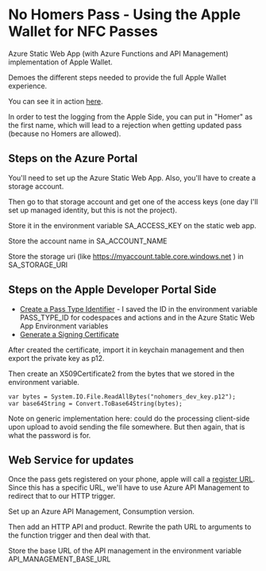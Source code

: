 # No Homers Pass - Using the Apple Wallet for NFC Passes
Azure Static Web App (with Azure Functions and API Management) implementation of Apple Wallet.

Demoes the different steps needed to provide the full Apple Wallet experience.

You can see it in action [here](https://nice-field-03dde2c03.4.azurestaticapps.net).

In order to test the logging from the Apple Side, you can put in "Homer" as the first name, which will lead to a rejection when getting updated pass (because no Homers are allowed).

## Steps on the Azure Portal
You'll need to set up the Azure Static Web App. Also, you'll have to create a storage account.

Then go to that storage account and get one of the access keys (one day I'll set up managed identity, but this is not the project).

Store it in the environment variable SA_ACCESS_KEY on the static web app.

Store the account name in SA_ACCOUNT_NAME

Store the storage uri (like https://myaccount.table.core.windows.net ) in SA_STORAGE_URI

## Steps on the Apple Developer Portal Side

 - [Create a Pass Type Identifier](https://developer.apple.com/documentation/walletpasses/building-a-pass) - I saved the ID in the environment variable PASS_TYPE_ID for codespaces and actions and in the Azure Static Web App Environment variables
 - [Generate a Signing Certificate](https://developer.apple.com/documentation/walletpasses/building-a-pass#Generate-a-Signing-Certificate)

 After created the certificate, import it in keychain management and then export the private key as p12.

 Then create an X509Certificate2 from the bytes that we stored in the environment variable.

    var bytes = System.IO.File.ReadAllBytes("nohomers_dev_key.p12");
    var base64String = Convert.ToBase64String(bytes);

Note on generic implementation here: could do the processing client-side upon upload to avoid sending the file somewhere. But then again, that is what the password is for.

## Web Service for updates
Once the pass gets registered on your phone, apple will call a [register URL](https://developer.apple.com/documentation/walletpasses/adding-a-web-service-to-update-passes). Since this has a specific URL, we'll have to use Azure API Management to redirect that to our HTTP trigger.

Set up an Azure API Management, Consumption version.

Then add an HTTP API and product. Rewrite the path URL to arguments to the function trigger and then deal with that.

Store the base URL of the API management in the environment variable API_MANAGEMENT_BASE_URL
